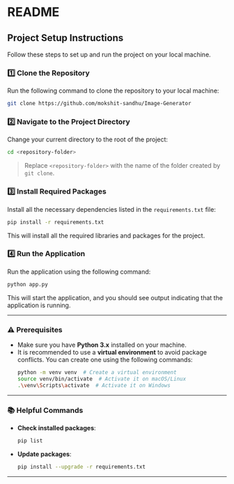 # README

## Project Setup Instructions

Follow these steps to set up and run the project on your local machine.

### 1️⃣ **Clone the Repository**
Run the following command to clone the repository to your local machine:
```bash
git clone https://github.com/mokshit-sandhu/Image-Generator
```

### 2️⃣ **Navigate to the Project Directory**
Change your current directory to the root of the project:
```bash
cd <repository-folder>
```
> Replace `<repository-folder>` with the name of the folder created by `git clone`.

### 3️⃣ **Install Required Packages**
Install all the necessary dependencies listed in the `requirements.txt` file:
```bash
pip install -r requirements.txt
```
This will install all the required libraries and packages for the project.

### 4️⃣ **Run the Application**
Run the application using the following command:
```bash
python app.py
```
This will start the application, and you should see output indicating that the application is running.

---

### ⚠️ **Prerequisites**
- Make sure you have **Python 3.x** installed on your machine.
- It is recommended to use a **virtual environment** to avoid package conflicts. You can create one using the following commands:
  ```bash
  python -m venv venv  # Create a virtual environment
  source venv/bin/activate  # Activate it on macOS/Linux
  .\venv\Scripts\activate  # Activate it on Windows
  ```

---

### 📚 **Helpful Commands**
- **Check installed packages**:
  ```bash
  pip list
  ```
- **Update packages**:
  ```bash
  pip install --upgrade -r requirements.txt
  ```

---
